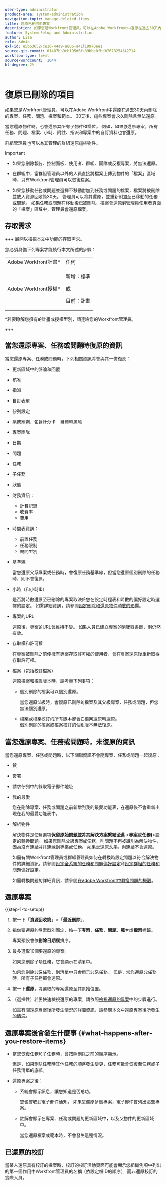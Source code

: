```yaml
---
user-type: administrator
product-area: system-administration
navigation-topic: manage-deleted-items
title: 還原已刪除的專案
description: 如果您是Workfront管理員，可以在Adobe Workfront中還原在過去30天內刪除的專案、任務、問題、檔案和範本。 30天後，這些專案會永久刪除且無法還原。
feature: System Setup and Administration
author: Lisa
role: Admin
exl-id: e5b63652-ce16-44a9-a806-a41f19970ee1
source-git-commit: 01487bb9cb195d6fa89bbe0fbdb7678254642714
workflow-type: tm+mt
source-wordcount: '1044'
ht-degree: 2%

---
```


# 復原已刪除的項目

<!--Audited: 12/2023-->

<!--
DON'T DELETE, DRAFT OR HIDE THIS ARTICLE. IT IS LINKED TO THE PRODUCT, THROUGH THE CONTEXT SENSITIVE HELP LINKS.
-->

如果您是Workfront管理員，可以在Adobe Workfront中還原在過去30天內刪除的專案、任務、問題、檔案和範本。 30天後，這些專案會永久刪除且無法還原。

當您還原物件時，也會還原其所有子物件和欄位。 例如，如果您還原專案，所有任務、問題、檔案、小時、附註、指派和專案中的自訂資料也會還原。

群組管理員也可以為其管理的群組還原這些物件。

>[!IMPORTANT]
>
>* 如果您刪除報告、控制面板、使用者、群組、團隊或反複專案，將無法還原。
>* 在群組中，當群組管理員以外的人員直接將檔案上傳到物件的「檔案」區域時，只有Workfront管理員可以恢復檔案。
>
>* 如果您移動任務或問題並選擇不移動附加到任務或問題的檔案，檔案將被刪除並放入資源回收筒30天。 管理員可以將其還原，並重新附加至已移動的任務或問題。 如果任務或問題在移動後已被刪除，檔案會還原到管理員使用者頁面的「檔案」區域中，管理員會還原檔案。

## 存取需求

+++ 展開以檢視本文中功能的存取需求。

您必須具備下列專案才能執行本文所述的步驟：

<table style="table-layout:auto"> 
 <col> 
 <col> 
 <tbody> 
  <tr> 
   <td role="rowheader">Adobe Workfront計畫*</td> 
   <td>任何</td> 
  </tr> 
  <tr> 
   <td role="rowheader">Adobe Workfront授權*</td> 
   <td><p>新增：標準</p>
   或
   <p>目前：計畫</p></td> 
  </tr> 
 </tbody> 
</table>

&#42;若要瞭解您擁有的計畫或授權型別，請連絡您的Workfront管理員。

+++

## 當您還原專案、任務或問題時復原的資訊

當您還原專案、任務或問題時，下列相關資訊將會與其一併復原：

* 更新區域中的評論和回覆
* 核准
* 指派
* 自訂表單
* 佇列設定
* 業務案例，包括計分卡、目標和風險
* 專案團隊
* 日期
* 問題
* 任務
* 子任務
* 狀態
* 財務資訊：

   * 計費記錄
   * 收費率
   * 費用

* 時間表資訊：

   * 前置任務
   * 任務限制
   * 期間型別

* 基準線

  當您還原父系專案或任務時，會復原任務基準線，但當您還原個別刪除的任務時，則不會復原。

* 小時（和小時ID）

  是否將時數還原至已刪除的專案取決於您在設定時程表和時數的偏好設定時選擇的設定。 如需詳細資訊，請參閱[設定刪除和還原物件時數的影響](../../../administration-and-setup/manage-workfront/manage-deleted-items/configure-how-hours-affected-when-obj-deleted-restored.md)。

* 專案的URL

  還原後，專案的URL會維持不變。 如果人員已建立專案的瀏覽器書籤，則仍然有效。

* 存取權和許可權

  在專案被刪除之前便擁有專案存取許可權的使用者，會在專案還原後重新取得存取許可權。

* 檔案（包括校訂檔案）

  還原檔案和檔案版本時，請考量下列事項：

   * 個別刪除的檔案可以個別還原。

     當您還原父級時，會復原已刪除的檔案及其父級專案、任務或問題，但您無法個別還原。

   * 檔案或檔案校訂的所有版本都會在檔案還原時還原。\
     個別刪除的檔案或檔案校訂的個別版本無法復原。

## 當您還原專案、任務或問題時，未復原的資訊

當您還原專案、任務或問題時，以下關聯資訊不會隨專案、任務或問題一起復原：

* 贊
* 簽署
* 請求佇列中的錄取電子郵件地址
* 我的最愛

  您在刪除專案、任務或問題之前新增到我的最愛功能表，在還原後不會重新出現在我的最愛功能表中。

* 解析物件

  解決物件是使用選項&#x200B;**保留原始問題並將其解決方案繫結至此** &lt;**專案**&#x200B;或&#x200B;**任務)**>設定的轉換問題。 如果您刪除父級專案或任務，則問題不再被識別為解決物件，因為沒有連結將其連線到專案或任務。 如果您還原父系，則連結不會還原。

  如需有關Workfront管理員或群組管理員如何在轉換時設定問題以符合解決物件的詳細資訊，請參閱[設定全系統的任務和問題偏好設定](../../../administration-and-setup/set-up-workfront/configure-system-defaults/set-task-issue-preferences.md)和[設定群組的任務和問題偏好設定](../../../administration-and-setup/manage-groups/create-and-manage-groups/configure-task-issue-preferences-group.md)。

  如需轉換問題的詳細資訊，請參閱[在Adobe Workfront中轉換問題的概觀](../../../manage-work/issues/convert-issues/convert-issues.md)。

## 還原專案

{{step-1-to-setup}}

1. 按一下「**資源回收筒**」>「**最近刪除**」。
1. 視您要還原的專案型別而定，按一下&#x200B;**專案**、**任務**、**問題**、**範本**&#x200B;或&#x200B;**檔案**&#x200B;標籤。

   專案預設會依&#x200B;**刪除日期**&#x200B;欄排序。

1. 最多選取10個要還原的專案。

   如果您刪除子項任務，它會顯示在清單中。

   如果您刪除父系任務，則清單中只會顯示父系任務。 但是，當您還原父任務時，所有子任務都會還原。

1. 按一下&#x200B;**還原**，將選取的專案還原至其原始位置。
1. （選擇性）若要快速檢視還原的專案，請依照[檢視還原的專案](../../../administration-and-setup/manage-workfront/manage-deleted-items/view-restored-items.md)中的步驟進行。

   如需有關還原專案後所發生情況的詳細資訊，請參閱本文中[還原專案後所發生的情況](#what-happens-after-you-restore-items)。

## 還原專案後會發生什麼事 {#what-happens-after-you-restore-items}

* 當您恢復任務和子任務時，會按照刪除之前的順序顯示。

  但是，如果刪除任務時其他任務的順序發生變更，任務可能會恢復至任務或子任務清單的底部。

* 還原專案之後：

   * 系統會顯示訊息，讓您知道是否成功。

     您也會收到電子郵件通知。 如果您還原多個專案，電子郵件會列出這些專案。

   * 註解會顯示在專案、任務或問題的更新區域中，以及父物件的更新區域中。

     當您還原檔案或範本時，不會發生這種情況。

## 已還原的校訂

當某人還原具有校訂的檔案時，校訂的校訂活動頁面可能會顯示您組織例項中列出的第一個作用中Workfront管理員的名稱（依設定檔ID的順序），而非還原校訂的實際人員。
